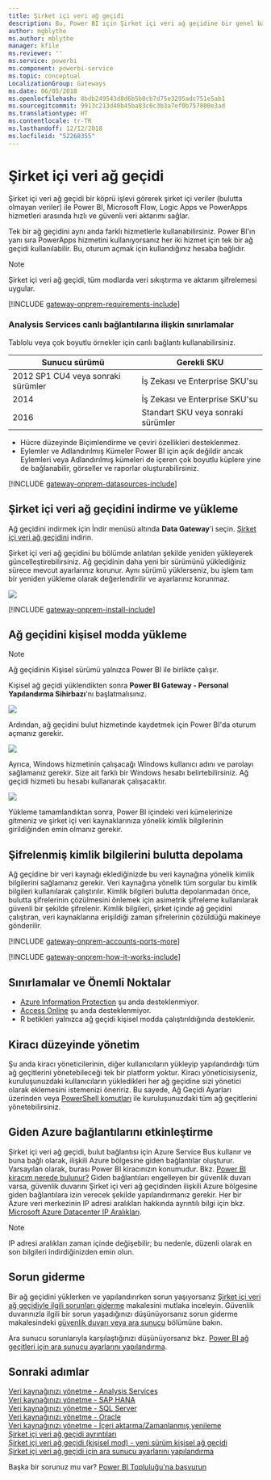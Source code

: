 ```yaml
---
title: Şirket içi veri ağ geçidi
description: Bu, Power BI için Şirket içi veri ağ geçidine bir genel bakıştır. DirectQuery veri kaynaklarıyla çalışmak için bu ağ geçidini kullanabilirsiniz. Bulut veri kümelerini şirket içi verilerle yenilemek için de bu ağ geçidini kullanabilirsiniz.
author: mgblythe
ms.author: mblythe
manager: kfile
ms.reviewer: ''
ms.service: powerbi
ms.component: powerbi-service
ms.topic: conceptual
LocalizationGroup: Gateways
ms.date: 06/05/2018
ms.openlocfilehash: 8bdb249543d8d6b5b0cb7d75e3295adc751e5ab1
ms.sourcegitcommit: 9913c213d40b45ba83c6c3b3a7ef0b757800e3ad
ms.translationtype: HT
ms.contentlocale: tr-TR
ms.lasthandoff: 12/12/2018
ms.locfileid: "52268355"
---
```

# <a name="on-premises-data-gateway"></a>Şirket içi veri ağ geçidi

Şirket içi veri ağ geçidi bir köprü işlevi görerek şirket içi veriler (bulutta olmayan veriler) ile Power BI, Microsoft Flow, Logic Apps ve PowerApps hizmetleri arasında hızlı ve güvenli veri aktarımı sağlar.

Tek bir ağ geçidini aynı anda farklı hizmetlerle kullanabilirsiniz. Power BI'ın yanı sıra PowerApps hizmetini kullanıyorsanız her iki hizmet için tek bir ağ geçidi kullanılabilir. Bu, oturum açmak için kullandığınız hesaba bağlıdır.

> [!NOTE]
> Şirket içi veri ağ geçidi, tüm modlarda veri sıkıştırma ve aktarım şifrelemesi uygular.

<!-- Shared Requirements Include -->
[!INCLUDE [gateway-onprem-requirements-include](./includes/gateway-onprem-requirements-include.md)]

### <a name="limitations-of-analysis-services-live-connections"></a>Analysis Services canlı bağlantılarına ilişkin sınırlamalar

Tablolu veya çok boyutlu örnekler için canlı bağlantı kullanabilirsiniz.

| **Sunucu sürümü** | **Gerekli SKU** |
| --- | --- |
| 2012 SP1 CU4 veya sonraki sürümler |İş Zekası ve Enterprise SKU'su |
| 2014 |İş Zekası ve Enterprise SKU'su |
| 2016 |Standart SKU veya sonraki sürümler |

* Hücre düzeyinde Biçimlendirme ve çeviri özellikleri desteklenmez.
* Eylemler ve Adlandırılmış Kümeler Power BI için açık değildir ancak Eylemleri veya Adlandırılmış kümeleri de içeren çok boyutlu küplere yine de bağlanabilir, görseller ve raporlar oluşturabilirsiniz.

<!-- Shared Install steps Include -->
[!INCLUDE [gateway-onprem-datasources-include](./includes/gateway-onprem-datasources-include.md)]

## <a name="download-and-install-the-on-premises-data-gateway"></a>Şirket içi veri ağ geçidini indirme ve yükleme

Ağ geçidini indirmek için İndir menüsü altında **Data Gateway**'i seçin. [Şirket içi veri ağ geçidini](http://go.microsoft.com/fwlink/?LinkID=820925) indirin.

Şirket içi veri ağ geçidini bu bölümde anlatılan şekilde yeniden yükleyerek güncelleştirebilirsiniz. Ağ geçidinin daha yeni bir sürümünü yüklediğiniz sürece mevcut ayarlarınız korunur. Aynı sürümü yüklerseniz, bu işlem tam bir yeniden yükleme olarak değerlendirilir ve ayarlarınız korunmaz.

![](media/service-gateway-onprem/powerbi-download-data-gateway.png)

<!-- Shared Install steps Include -->
[!INCLUDE [gateway-onprem-install-include](./includes/gateway-onprem-install-include.md)]

## <a name="install-the-gateway-in-personal-mode"></a>Ağ geçidini kişisel modda yükleme

> [!NOTE]
> Ağ geçidinin Kişisel sürümü yalnızca Power BI ile birlikte çalışır.

Kişisel ağ geçidi yüklendikten sonra **Power BI Gateway - Personal Yapılandırma Sihirbazı**'nı başlatmalısınız.

![](media/service-gateway-onprem/personal-gateway-launch-configuration.png)

Ardından, ağ geçidini bulut hizmetinde kaydetmek için Power BI'da oturum açmanız gerekir.

![](media/service-gateway-onprem/personal-gateway-signin.png)

Ayrıca, Windows hizmetinin çalışacağı Windows kullanıcı adını ve parolayı sağlamanız gerekir. Size ait farklı bir Windows hesabı belirtebilirsiniz. Ağ geçidi hizmeti bu hesabı kullanarak çalışacaktır.

![](media/service-gateway-onprem/personal-gateway-windows-service.png)

Yükleme tamamlandıktan sonra, Power BI içindeki veri kümelerinize gitmeniz ve şirket içi veri kaynaklarınıza yönelik kimlik bilgilerinin girildiğinden emin olmanız gerekir.

<a name="credentials"></a>

## <a name="storing-encrypted-credentials-in-the-cloud"></a>Şifrelenmiş kimlik bilgilerini bulutta depolama

Ağ geçidine bir veri kaynağı eklediğinizde bu veri kaynağına yönelik kimlik bilgilerini sağlamanız gerekir. Veri kaynağına yönelik tüm sorgular bu kimlik bilgileri kullanılarak çalıştırılır. Kimlik bilgileri bulutta depolanmadan önce, bulutta şifrelerinin çözülmesini önlemek için asimetrik şifreleme kullanılarak güvenli bir şekilde şifrelenir. Kimlik bilgileri, şirket içinde ağ geçidini çalıştıran, veri kaynaklarına erişildiği zaman şifrelerinin çözüldüğü makineye gönderilir.

<!-- Account and Port information -->
[!INCLUDE [gateway-onprem-accounts-ports-more](./includes/gateway-onprem-accounts-ports-more.md)]

<!-- How the gateway works -->
[!INCLUDE [gateway-onprem-how-it-works-include](./includes/gateway-onprem-how-it-works-include.md)]

## <a name="limitations-and-considerations"></a>Sınırlamalar ve Önemli Noktalar

* [Azure Information Protection](https://docs.microsoft.com/microsoft-365/enterprise/protect-files-with-aip
) şu anda desteklenmiyor.
* [Access Online](https://products.office.com/en-us/access) şu anda desteklenmiyor.
* R betikleri yalnızca ağ geçidi kişisel modda çalıştırıldığında desteklenir.

## <a name="tenant-level-administration"></a>Kiracı düzeyinde yönetim

Şu anda kiracı yöneticilerinin, diğer kullanıcıların yükleyip yapılandırdığı tüm ağ geçitlerini yönetebileceği tek bir platform yoktur.  Kiracı yöneticisiyseniz, kuruluşunuzdaki kullanıcıların yükledikleri her ağ geçidine sizi yönetici olarak eklemesini istemenizi öneririz. Bu sayede, Ağ Geçidi Ayarları üzerinden veya [PowerShell komutları](https://docs.microsoft.com/power-bi/service-gateway-high-availability-clusters#powershell-support-for-gateway-clusters) ile kuruluşunuzdaki tüm ağ geçitlerini yönetebilirsiniz. 

## <a name="enabling-outbound-azure-connections"></a>Giden Azure bağlantılarını etkinleştirme

Şirket içi veri ağ geçidi, bulut bağlantısı için Azure Service Bus kullanır ve buna bağlı olarak, ilişkili Azure bölgesine giden bağlantılar oluşturur. Varsayılan olarak, burası Power BI kiracınızın konumudur. Bkz. [Power BI kiracım nerede bulunur?](https://powerbi.microsoft.com/en-us/documentation/powerbi-admin-where-is-my-tenant-located/)
Giden bağlantıları engelleyen bir güvenlik duvarı varsa, güvenlik duvarını Şirket içi veri ağ geçidinden ilişkili Azure bölgesine giden bağlantılara izin verecek şekilde yapılandırmanız gerekir. Her bir Azure veri merkezinin IP adresi aralıkları hakkında ayrıntılı bilgi için bkz. [Microsoft Azure Datacenter IP Aralıkları](https://www.microsoft.com/download/details.aspx?id=41653).
> [!NOTE]
> IP adresi aralıkları zaman içinde değişebilir; bu nedenle, düzenli olarak en son bilgileri indirdiğinizden emin olun. 

## <a name="troubleshooting"></a>Sorun giderme

Bir ağ geçidini yüklerken ve yapılandırırken sorun yaşıyorsanız [Şirket içi veri ağ geçidiyle ilgili sorunları giderme](service-gateway-onprem-tshoot.md) makalesini mutlaka inceleyin. Güvenlik duvarınızla ilgili bir sorun yaşadığınızı düşünüyorsanız sorun giderme makalesindeki [güvenlik duvarı veya ara sunucu](service-gateway-onprem-tshoot.md#firewall-or-proxy) bölümüne bakın.

Ara sunucu sorunlarıyla karşılaştığınızı düşünüyorsanız bkz. [Power BI ağ geçitleri için ara sunucu ayarlarını yapılandırma](service-gateway-proxy.md).

## <a name="next-steps"></a>Sonraki adımlar

[Veri kaynağınızı yönetme - Analysis Services](service-gateway-enterprise-manage-ssas.md)  
[Veri kaynağınızı yönetme - SAP HANA](service-gateway-enterprise-manage-sap.md)  
[Veri kaynağınızı yönetme - SQL Server](service-gateway-enterprise-manage-sql.md)  
[Veri kaynağınızı yönetme - Oracle](service-gateway-onprem-manage-oracle.md)  
[Veri kaynağınızı yönetme - İçeri aktarma/Zamanlanmış yenileme](service-gateway-enterprise-manage-scheduled-refresh.md)  
[Şirket içi veri ağ geçidi ayrıntıları](service-gateway-onprem-indepth.md)  
[Şirket içi veri ağ geçidi (kişisel mod) - yeni sürüm kişisel ağ geçidi](service-gateway-personal-mode.md)  
[Şirket içi veri ağ geçidi için ara sunucu ayarlarını yapılandırma](service-gateway-proxy.md)  

Başka bir sorunuz mu var? [Power BI Topluluğu'na başvurun](http://community.powerbi.com/)
